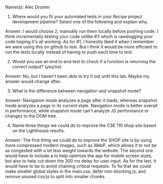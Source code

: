 Name(s): Alec Drumm

1) Where would you fit your automated tests in your Recipe project development pipeline? Select one of the following and explain why.

Answer: I would choose 2, manually run them locally before pushing code. I think incrementally testing your code unlike #3 which is rawdogging your code hoping it's all working. As for #1, I honestly liked it when I remember we were using this on github to test. But I think it would be more efficient to run the tests locally instead of having to push each time to test. 

2) Would you use an end to end test to check if a function is returning the correct output? (yes/no)

Answer: No, but I haven't been able to try it out until this lab. Maybe my answer would change after. 

3) What is the difference between navigation and snapshot mode?

Answer: Navigation mode analyzes a page after it loads, whereas snapshot mode analyzes a page in its current state. Navigation mode is better overall in performance, while snapshot mode can't analyze JS performance or changes to the DOM tree. 

4) Name three things we could do to improve the CSE 110 shop site based on the Lighthouse results.

Answer: The first thing we could do to improve the SHOP site is by using more compressed modern images, such as WebP, which allows it to not be as congested with a lot less weight towards the website. The second one would have to include a <meta name= "viewport"> to help optimize the app for mobile screen sizes, but also to help cut down the 300 ms delay for user input. As for the last, it would have to be to avoid chaining critical requests. To fix that we could make smaller global styles in the main.css, defer non-blocking js, and remove unused css/js to split into smaller chunks. 





